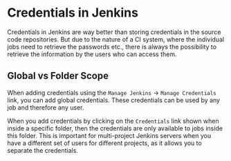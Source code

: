 # Credentials in Jenkins

Credentials in Jenkins are way better than storing credentials in the source
code repositories. But due to the nature of a CI system, where the individual
jobs need to retrieve the passwords etc., there is always the possibility to
retrieve the information by the users who can access them.


## Global vs Folder Scope

When adding credentials using the `Manage Jenkins` -> `Manage Credentials`
link, you can add global credentials. These credentials can be used by any
job and therefore any user.

When you add credentials by clicking on the `Credentials` link shown when
inside a specific folder, then the credentials are only available to jobs
inside this folder. This is important for multi-project Jenkins servers
when you have a different set of users for different projects, as it
allows you to separate the credentials.